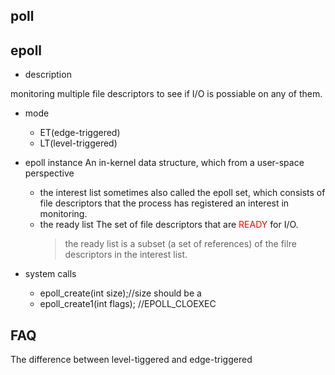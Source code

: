 ## poll
## epoll
 
 * description
 
 monitoring multiple file descriptors to see if I/O is possiable on any of them.
 
 * mode
    * ET(edge-triggered)
    * LT(level-triggered)
 
 * epoll instance
 An in-kernel data structure, which from a user-space perspective
     * the interest list
        sometimes also called the epoll set, which consists of file descriptors that the process has registered an interest in monitoring.
     * the ready list
        The set of file descriptors that are <font color=red>READY</font> for I/O.
        > the ready list is a subset (a set of references) of the filre descriptors in the interest list.
* system calls
    * epoll_create(int size);//size should be a
    * epoll_create1(int flags); //EPOLL_CLOEXEC

## FAQ
The difference between level-tiggered and edge-triggered
